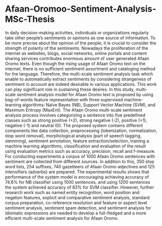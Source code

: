 # Afaan-Oromoo-Sentiment-Analysis-MSc-Thesis
In daily decision-making activities, individuals or organizations regularly take other people’s sentiments or opinions as one source of information. To be more precise about the opinion of the people, it is crucial to consider the strength of polarity of the sentiments. Nowadays the proliferation of the internet as websites, blogs, social networks, online portals and content sharing services contributes enormous amount of user generated Afaan Oromo texts. Even though the rising usage of Afaan Oromo text on the internet, there is no sufficient sentiment assortment and cataloging method for the language. Therefore, the multi-scale sentiment analysis task which enable to automatically extract sentiments by considering strangeness of sentiment in account are indeed desirable in various applications. This work can play significant role in sustaining these desires. In this study, multi-scale sentiment analysis model for Afaan Oromo text is proposed by using bag-of-words feature representation with three supervised machine-learning algorithms: Naïve Bayes (NB), Support Vector Machine (SVM), and Maximum Entropy (MaxEnt). The Afaan Oromo multi-scale sentiment analysis process involves categorizing a sentence into five predefined classes such as strong positive (+2), strong negative (-2), positive (+1), negative (-1) and neutral (0). The proposed system contains different components like data collection, preprocessing (tokenization, normalization, stop word removal), morphological analysis (part of speech tagging, stemming), sentiment annotation, feature extraction/selection, training a machine learning algorithms, classification and evaluation of the result using evaluation metrics such as accuracy, precision, recall and f-measure. For conducting experiments a corpus of 1000 Afaan Oromo sentences with sentiment are collected from different sources. In addition to this, 350 stop word lists, 254 suffixes, 740 gazetteers of Afaan Oromo adjectives and 125 intensifiers (adverbs) are prepared. The experimental results shows that performance of the system model is encouraging achieving accuracy of 74.6% for NB classifier using 1000 sentences, and using 1200 sentences the system achieved accuracy of 83% for SVM classifier. However, further research work such as named entity recognition, word position and negation features, explicit and comparative sentiment analysis, standard corpus preparation, co-reference resolution and feature or aspect level sentiment analysis, sentiment spam detection, and sentiment analysis for idiomatic expressions are needed to develop a full-fledged and a more efficient multi-scale sentiment analysis for Afaan Oromo.
